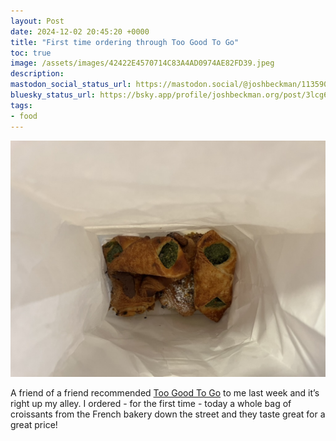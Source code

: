 ```yaml
---
layout: Post
date: 2024-12-02 20:45:20 +0000
title: "First time ordering through Too Good To Go"
toc: true
image: /assets/images/42422E4570714C83A4AD0974AE82FD39.jpeg
description: 
mastodon_social_status_url: https://mastodon.social/@joshbeckman/113590102336048030
bluesky_status_url: https://bsky.app/profile/joshbeckman.org/post/3lcg6iazb5j2n
tags:
- food
---
```



![](/assets/images/42422E4570714C83A4AD0974AE82FD39.jpeg)

A friend of a friend recommended [Too Good To Go](https://www.toogoodtogo.com/en-us) to me last week and it’s right up my alley\. I ordered \- for the first time \- today a whole bag of croissants from the French bakery down the street and they taste great for a great price\!
